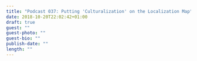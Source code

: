 ```yaml
---
title: "Podcast 037: Putting 'Culturalization' on the Localization Map"
date: 2018-10-20T22:02:42+01:00
draft: true
guest: ""
guest-photo: ""
guest-bio: ""
publish-date: ""
length: ""
---
```

